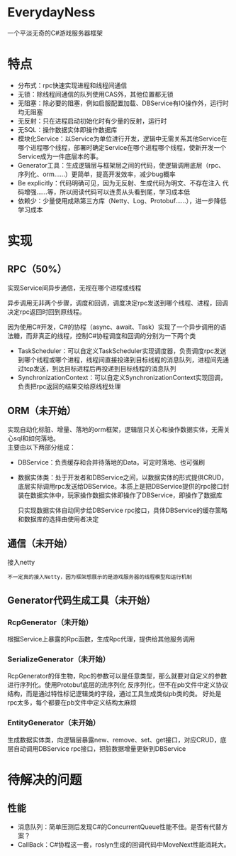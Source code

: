 # EverydayNess
一个平淡无奇的C#游戏服务器框架



# 特点
* 分布式：rpc快速实现进程和线程间通信
* 无锁：除线程间通信的队列使用CAS外，其他位置都无锁
* 无阻塞：除必要的阻塞，例如启服配置加载、DBService有IO操作外，运行时均无阻塞
* 无反射：只在进程启动初始化时有少量的反射，运行时
* 无SQL：操作数据实体即操作数据库
* 模块化Service：以Service为单位进行开发，逻辑中无需关系其他Service在哪个进程哪个线程，部署时确定Service在哪个进程哪个线程，使新开发一个Service成为一件底层本的事。
* Generator工具：生成逻辑层与框架层之间的代码，使逻辑调用底层（rpc、序列化、orm……）更简单，提高开发效率，减少bug概率
* Be explicitly：代码明确可见，因为无反射、生成代码为明文、不存在注入 代码增强……等，所以阅读代码可以连贯从头看到尾，学习成本低
* 依赖少：少量使用成熟第三方库（Netty、Log、Protobuf……），进一步降低学习成本




# 实现
## RPC（50%）
实现Service间异步通信，无视在哪个进程或线程  

异步调用无非两个步骤，调度和回调，调度决定rpc发送到哪个线程、进程，回调决定rpc返回时回到原线程。  

因为使用C#开发，C#的协程（async、await、Task）实现了一个异步调用的语法糖，而非真正的线程，控制C#协程调度和回调的分别为一下两个类
* TaskScheduler：可以自定义TaskScheduler实现调度器，负责调度rpc发送到哪个线程或哪个进程，线程间直接投递到目标线程的消息队列，进程间先通过tcp发送，到达目标进程后再投递到目标线程的消息队列
* SynchronizationContext：可以自定义SynchronizationContext实现回调，负责把rpc返回的结果交给原线程处理


## ORM（未开始）
实现自动化标脏、增量、落地的orm框架，逻辑层只关心和操作数据实体，无需关心sql和如何落地。  
主要由以下两部分组成：  
* DBService：负责缓存和合并待落地的Data，可定时落地、也可强刷
* 数据实体类：处于开发者和DBService之间，以数据实体的形式提供CRUD，底层实际调用rpc发送给DBService。本质上是把DBService提供的rpc接口封装在数据实体中，玩家操作数据实体即操作了DBService，即操作了数据库


    只实现数据实体自动同步给DBService rpc接口，具体DBService的缓存策略和数据库的选择由使用者决定  

## 通信（未开始）
接入netty

    不一定真的接入Netty，因为框架想展示的是游戏服务器的线程模型和运行机制

## Generator代码生成工具（未开始）
### RcpGenerator（未开始）
根据Service上暴露的Rpc函数，生成Rpc代理，提供给其他服务调用
### SerializeGenerator（未开始）
RcpGenerator的伴生物，Rpc的参数可以是任意类型，那么就要对自定义的参数进行序列化。使用Protobuf底层的流序列化 反序列化，但不在pb文件中定义协议结构，而是通过特性标记逻辑类的字段，通过工具生成类似pb类的类。
好处是rpc太多，每个都要在pb文件中定义结构太麻烦
### EntityGenerator（未开始）
生成数据实体类，向逻辑层暴露new、remove、set、get接口，对应CRUD，底层自动调用DBService rpc接口，把脏数据增量更新到DBService



# 待解决的问题
## 性能
* 消息队列：简单压测后发现C#的ConcurrentQueue性能不佳。是否有代替方案？
* CallBack：C#协程这一套，roslyn生成的回调代码中MoveNext性能消耗大。
